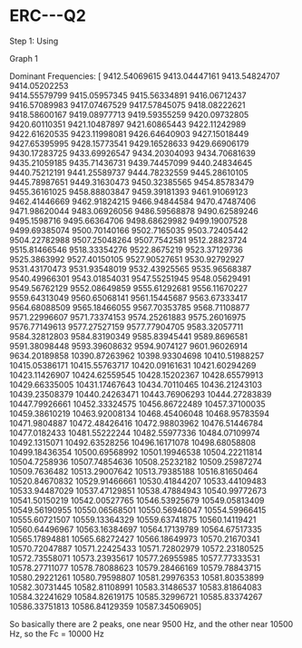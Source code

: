 # ERC---Q2

Step 1: Using 

Graph 1

Dominant Frequencies:  [
  9412.54069615  9413.04447161  9413.54824707   9414.05202253   
  9414.55579799  9415.05957345  9415.56334891  9416.06712437
  9416.57089983  9417.07467529  9417.57845075  9418.08222621
  9418.58600167  9419.08977713  9419.59355259  9420.09732805
  9420.60110351  9421.10487897  9421.60865443  9422.11242989
  9422.61620535  9423.11998081  9426.64640903  9427.15018449
  9427.65395995  9428.15773541  9429.16528633  9429.66906179
  9430.17283725  9433.69926547  9434.20304093  9434.70681639
  9435.21059185  9435.71436731  9439.74457099  9440.24834645
  9440.75212191  9441.25589737  9444.78232559  9445.28610105
  9445.78987651  9449.31630473  9450.32385565  9454.85783479
  9455.36161025  9458.88803847  9459.39181393  9461.91069123
  9462.41446669  9462.91824215  9466.94844584  9470.47487406
  9471.98620044  9483.06926056  9486.59568878  9490.62589246
  9495.1598716   9495.66364706  9498.68629982  9499.19007528
  9499.69385074  9500.70140166  9502.7165035   9503.72405442
  9504.22782988  9507.25048264  9507.7542581   9512.28823724
  9515.81466546  9518.33354276  9522.8675219   9523.37129736
  9525.3863992   9527.40150105  9527.90527651  9530.92792927
  9531.43170473  9531.93548019  9532.43925565  9535.96568387
  9540.49966301  9543.01854031  9547.55251945  9548.05629491
  9549.56762129  9552.08649859  9555.61292681  9556.11670227
  9559.64313049  9560.65068141  9561.15445687  9563.67333417
  9564.68088509  9565.18466055  9567.70353785  9568.71108877
  9571.22996607  9571.73374153  9574.25261883  9575.26016975
  9576.77149613  9577.27527159  9577.77904705  9583.32057711
  9584.32812803  9584.83190349  9585.83945441  9589.8696581
  9591.38098448  9593.39608632  9594.9074127   9601.96026914
  9634.20189858 10390.87263962 10398.93304698 10410.51988257
 10415.05386171 10415.55763717 10420.09161631 10421.60294269
 10423.11426907 10424.62559545 10428.15202367 10428.65579913
 10429.66335005 10431.17467643 10434.70110465 10436.21243103
 10439.23508379 10440.24263471 10443.76906293 10444.27283839
 10447.79926661 10452.33324575 10456.86722489 10457.37100035
 10459.38610219 10463.92008134 10468.45406048 10468.95783594
 10471.9804887  10472.48426416 10472.98803962 10476.51446784
 10477.0182433  10481.55222244 10482.55977336 10484.07109974
 10492.1315071  10492.63528256 10496.16171078 10498.68058808
 10499.18436354 10500.69568992 10501.19946538 10504.22211814
 10504.7258936  10507.74854636 10508.25232182 10509.25987274
 10509.7636482  10513.29007642 10513.79385188 10516.81650464
 10520.84670832 10529.91466661 10530.41844207 10533.44109483
 10533.94487029 10537.47129851 10538.47884943 10540.99772673
 10541.50150219 10542.00527765 10546.53925679 10549.05813409
 10549.56190955 10550.06568501 10550.56946047 10554.59966415
 10555.60721507 10559.13364329 10559.63741875 10560.14119421
 10560.64496967 10563.16384697 10564.17139789 10564.67517335
 10565.17894881 10565.68272427 10566.18649973 10570.21670341
 10570.72047887 10571.22425433 10571.72802979 10572.23180525
 10572.73558071 10573.23935617 10577.26955985 10577.77333531
 10578.27711077 10578.78088623 10579.28466169 10579.78843715
 10580.29221261 10580.79598807 10581.29976353 10581.80353899
 10582.30731445 10582.81108991 10583.31486537 10583.81864083
 10584.32241629 10584.82619175 10585.32996721 10585.83374267
 10586.33751813 10586.84129359 10587.34506905]

So basically there are 2 peaks, one near 9500 Hz, and the other near 10500 Hz, so the
 Fc = 10000 Hz

 

